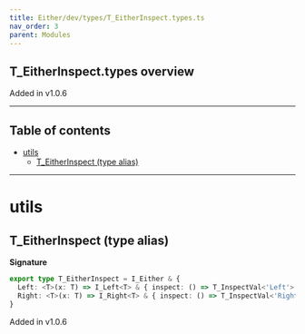```yaml
---
title: Either/dev/types/T_EitherInspect.types.ts
nav_order: 3
parent: Modules
---
```


## T_EitherInspect.types overview

Added in v1.0.6

---

<h2 class="text-delta">Table of contents</h2>

- [utils](#utils)
  - [T_EitherInspect (type alias)](#t_eitherinspect-type-alias)

---

# utils

## T_EitherInspect (type alias)

**Signature**

```ts
export type T_EitherInspect = I_Either & {
  Left: <T>(x: T) => I_Left<T> & { inspect: () => T_InspectVal<'Left'> }
  Right: <T>(x: T) => I_Right<T> & { inspect: () => T_InspectVal<'Right'> }
}
```

Added in v1.0.6
